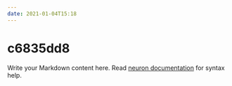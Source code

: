 ```yaml
---
date: 2021-01-04T15:18
---
```


# c6835dd8

Write your Markdown content here. Read [neuron documentation](https://neuron.zettel.page/2011404.html) for syntax help.

